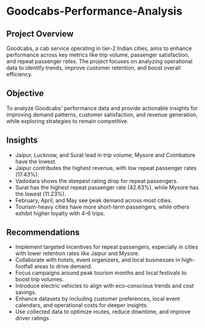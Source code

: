 # Goodcabs-Performance-Analysis

## Project Overview
Goodcabs, a cab service operating in tier-2 Indian cities, aims to enhance performance across key metrics like trip volume, passenger satisfaction, and repeat passenger rates. The project focuses on analyzing operational data to identify trends, improve customer retention, and boost overall efficiency.

## Objective
To analyze Goodcabs' performance data and provide actionable insights for improving demand patterns, customer satisfaction, and revenue generation, while exploring strategies to remain competitive.

## Insights
 - Jaipur, Lucknow, and Surat lead in trip volume; Mysore and Coimbatore have the lowest.
 - Jaipur contributes the highest revenue, with low repeat passenger rates (17.43%).
 - Vadodara shows the steepest rating drop for repeat passengers.
 - Surat has the highest repeat passenger rate (42.63%), while Mysore has the lowest (11.23%).
 - February, April, and May see peak demand across most cities.
 - Tourism-heavy cities have more short-term passengers, while others exhibit higher loyalty with 4–6 trips.

## Recommendations
  - Implement targeted incentives for repeat passengers, especially in cities with lower retention rates like Jaipur and Mysore.
  - Collaborate with hotels, event organizers, and local businesses in high-footfall areas to drive demand.
  - Focus campaigns around peak tourism months and local festivals to boost trip volumes.
  - Introduce electric vehicles to align with eco-conscious trends and cost savings.
  - Enhance datasets by including customer preferences, local event calendars, and operational costs for deeper insights.
  - Use collected data to optimize routes, reduce downtime, and improve driver ratings.
